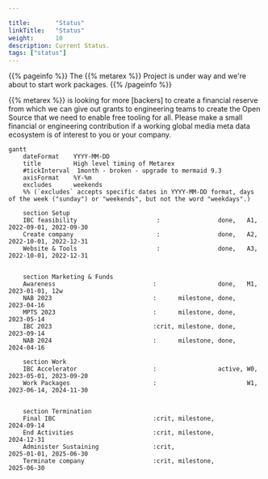 ```yaml
---

title:       "Status"
linkTitle:   "Status"
weight:      10
description: Current Status.
tags: ["status"]
---
```


{{% pageinfo %}}
The {{% metarex %}} Project is under way and we're about to start work packages.
{{% /pageinfo %}}

{{% metarex %}} is looking for more [backers] to create a financial reserve from
which we can give out grants to engineering teams to create the Open Source that
we need to enable free tooling for all. Please make a small financial or
engineering contribution if a working global media meta data ecosystem is of
interest to you or your company.

```mermaid
gantt
    dateFormat    YYYY-MM-DD
    title         High level timing of Metarex
    #tickInterval  1month - broken - upgrade to mermaid 9.3
    axisFormat    %Y-%m
    excludes      weekends
    %% (`excludes` accepts specific dates in YYYY-MM-DD format, days of the week ("sunday") or "weekends", but not the word "weekdays".)

    section Setup 
    IBC feasibility                      :                done,   A1, 2022-09-01, 2022-09-30
    Create company                       :                done,   A2, 2022-10-01, 2022-12-31
    Website & Tools                      :                done,   A3, 2022-10-01, 2022-12-31
                                                                                                                        
                                                                                                   
    section Marketing & Funds                             
    Awareness                           :                 done,   M1, 2023-01-01, 12w
    NAB 2023                            :      milestone, done,       2023-04-16
    MPTS 2023                           :      milestone, done,       2023-05-14
    IBC 2023                            :crit, milestone, done,       2023-09-14
    NAB 2024                            :      milestone, done,       2024-04-16
                                                                                                   
    section Work
    IBC Accelerator                     :                 active, W0, 2023-05-01, 2023-09-20
    Work Packages                       :                         W1, 2023-06-14, 2024-11-30  
                                                                                                     
                                                                                                   
    section Termination
    Final IBC                           :crit, milestone,             2024-09-14
    End Activities                      :crit, milestone,             2024-12-31
    Administer Sustaining               :crit,                        2025-01-01, 2025-06-30
    Terminate company                   :crit, milestone,             2025-06-30
```

[contact]: /contact/